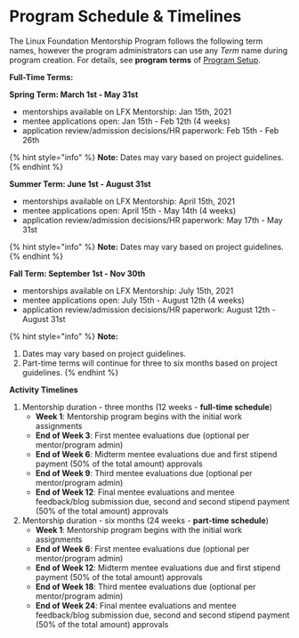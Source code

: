 # Program Schedule & Timelines

The Linux Foundation Mentorship Program follows the following term names, however the program administrators can use any _Term_ name during program creation. For details, see **program terms** of [Program Setup](administrators/enroll-your-program/mentorship-project-enrollment-form.md#MentorshipProjectApplication-ProgramSetup).

**Full-Time Terms:**

**Spring Term: March 1st - May 31st** 

* mentorships available on LFX Mentorship: Jan 15th, 2021
* mentee applications open: Jan 15th - Feb 12th \(4 weeks\)
* application review/admission decisions/HR paperwork: Feb 15th - Feb 26th

{% hint style="info" %}
**Note:** Dates may vary based on project guidelines.
{% endhint %}

**Summer Term: June 1st - August  31st**

* mentorships available on LFX Mentorship: April 15th, 2021
* mentee applications open: April 15th - May 14th \(4 weeks\)
* application review/admission decisions/HR paperwork: May 17th - May 31st

{% hint style="info" %}
**Note:** Dates may vary based on project guidelines.
{% endhint %}

**Fall Term: September 1st - Nov 30th**

* mentorships available on LFX Mentorship: July 15th, 2021
* mentee applications open: July 15th - August 12th \(4 weeks\)
* application review/admission decisions/HR paperwork: August 12th - August 31st

{% hint style="info" %}
**Note:** 

1. Dates may vary based on project guidelines.
2. Part-time terms will continue for three to six months based on project guidelines.
{% endhint %}

**Activity Timelines** 

1. Mentorship duration - three months \(12 weeks - **full-time schedule**\)
   * **Week 1**: Mentorship program begins with the initial work assignments
   * **End of Week 3**: First mentee evaluations due \(optional per mentor/program admin\)
   * **End of Week 6**: Midterm mentee evaluations due and first stipend payment \(50% of the total amount\) approvals
   * **End of Week 9**: Third mentee evaluations due \(optional per mentor/program admin\)
   * **End of Week 12**: Final mentee evaluations and mentee feedback/blog submission due, second and second stipend payment \(50% of the total amount\) approvals  
2. Mentorship duration - six months \(24 weeks - **part-time schedule**\)
   * **Week 1**: Mentorship program begins with the initial work assignments
   * **End of Week 6**: First mentee evaluations due \(optional per mentor/program admin\)
   * **End of Week 12**: Midterm mentee evaluations due and first stipend payment \(50% of the total amount\) approvals
   * **End of Week 18**: Third mentee evaluations due \(optional per mentor/program admin\)
   * **End of Week 24**: Final mentee evaluations and mentee feedback/blog submission due, second and second stipend payment \(50% of the total amount\) approvals  



